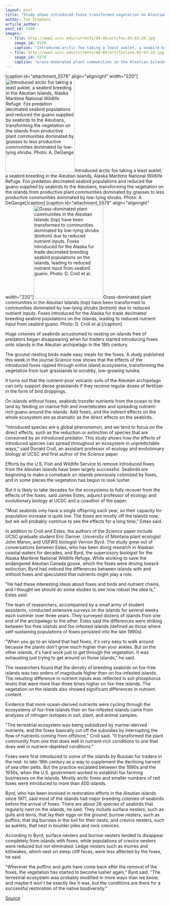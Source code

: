 ```yaml
---
layout: post
title: "Study shows introduced foxes transformed vegetation on Aleutian Islands from lush grassland to tundra"
author: Tim Stephens
article_author: 
post_id: 5580
images:
  - file: http://www1.ucsc.edu/currents/04-05/art/fox.05-03-28.jpg
    image_id: 5578
    caption: "Introduced arctic fox taking a least auklet, a seabird breeding in the Aleutian Islands, Alaska Maritime National Wildlife Refuge. Fox predation decimated seabird populations and reduced the guano supplied by seabirds to the Aleutians, transforming the vegetation on the islands from productive plant communities dominated by grasses to less productive communities dominated by low-lying shrubs. Photo: A. DeGange"
  - file: http://www1.ucsc.edu/currents/04-05/art/foxland.05-03-28.jpg
    image_id: 5579
    caption: "Grass-dominated plant communities in the Aleutian Islands (top) have been transformed to communities dominated by low-lying shrubs (bottom) due to reduced nutrient inputs. Foxes introduced for the Alaska fur trade decimated breeding seabird populations on the islands, leading to reduced nutrient input from seabird guano. Photo: D. Croll et al."
---
```


[caption id="attachment_5578" align="alignright" width="220"]<a href="http://dev-ucsc-news.pantheonsite.io/wp-content/uploads/2005/03/fox.05-03-28.jpg"><img class="size-full wp-image-5578" src="http://dev-ucsc-news.pantheonsite.io/wp-content/uploads/2005/03/fox.05-03-28.jpg" alt="Introduced arctic fox taking a least auklet, a seabird breeding in the Aleutian Islands, Alaska Maritime National Wildlife Refuge. Fox predation decimated seabird populations and reduced the guano supplied by seabirds to the Aleutians, transforming the vegetation on the islands from productive plant communities dominated by grasses to less productive communities dominated by low-lying shrubs. Photo: A. DeGange" width="220" height="294" /></a>Introduced arctic fox taking a least auklet, a seabird breeding in the Aleutian Islands, Alaska Maritime National Wildlife Refuge. Fox predation decimated seabird populations and reduced the guano supplied by seabirds to the Aleutians, transforming the vegetation on the islands from productive plant communities dominated by grasses to less productive communities dominated by low-lying shrubs. Photo: A. DeGange[/caption]
[caption id="attachment_5579" align="alignright" width="220"]<a href="http://dev-ucsc-news.pantheonsite.io/wp-content/uploads/2005/03/foxland.05-03-28.jpg"><img class="size-full wp-image-5579" src="http://dev-ucsc-news.pantheonsite.io/wp-content/uploads/2005/03/foxland.05-03-28.jpg" alt="Grass-dominated plant communities in the Aleutian Islands (top) have been transformed to communities dominated by low-lying shrubs (bottom) due to reduced nutrient inputs. Foxes introduced for the Alaska fur trade decimated breeding seabird populations on the islands, leading to reduced nutrient input from seabird guano. Photo: D. Croll et al." width="220" height="294" /></a>Grass-dominated plant communities in the Aleutian Islands (top) have been transformed to communities dominated by low-lying shrubs (bottom) due to reduced nutrient inputs. Foxes introduced for the Alaska fur trade decimated breeding seabird populations on the islands, leading to reduced nutrient input from seabird guano. Photo: D. Croll et al.[/caption]
<a name="content" id="content"></a>
<p>
  Huge colonies of seabirds accustomed to nesting on islands free of predators began disappearing when fur traders started introducing foxes onto islands in the Aleutian archipelago in the 18th century.
</p>
<p>
  The ground-nesting birds made easy meals for the foxes. A study published this week in the journal <i>Science</i> now shows that the effects of the introduced foxes rippled through entire island ecosystems, transforming the vegetation from lush grasslands to scrubby, low-growing tundra.<br>
</p>
<p>
  It turns out that the nutrient-poor volcanic soils of the Aleutian archipelago can only support dense grasslands if they receive regular doses of fertilizer in the form of bird droppings.
</p>
<p>
  On islands without foxes, seabirds transfer nutrients from the ocean to the land by feeding on marine fish and invertebrates and spreading nutrient-rich guano around the islands. Add foxes, and the indirect effects on the whole ecosystem are as dramatic as the direct effects on the seabirds.
</p>
<p>
  "Introduced species are a global phenomenon, and we tend to focus on the direct effects, such as the reduction or extinction of species that are consumed by an introduced predator. This study shows how the effects of introduced species can spread throughout an ecosystem in unpredictable ways," said Donald Croll, an assistant professor of ecology and evolutionary biology at UCSC and first author of the <i>Science</i> paper.<br>
</p>
<p>
  Efforts by the U.S. Fish and Wildlife Service to remove introduced foxes from the Aleutian islands have been largely successful. Seabirds are beginning to make a comeback on islands previously colonized by foxes, and in some places the vegetation has begun to look lusher.
</p>
<p>
  But it is likely to take decades for the ecosystems to fully recover from the effects of the foxes, said James Estes, adjunct professor of ecology and evolutionary biology at UCSC and a coauthor of the paper.<br>
</p>
<p>
  "Most seabirds only have a single offspring each year, so their capacity for population increase is quite low. The foxes are mostly off the islands now, but we will probably continue to see the effects for a long time," Estes said.<br>
</p>
<p>
  In addition to Croll and Estes, the authors of the <i>Science</i> paper include UCSC graduate student Eric Danner, University of Montana plant ecologist John Maron, and USFWS biologist Vernon Byrd. The study grew out of conversations between Estes, who has been doing research in Alaskan coastal waters for decades, and Byrd, the supervisory biologist for the Alaska Maritime National Wildlife Refuge. While working to save the endangered Aleutian Canada goose, which the foxes were driving toward extinction, Byrd had noticed the differences between islands with and without foxes and speculated that nutrients might play a role.<br>
</p>
<p>
  "He had these interesting ideas about foxes and birds and nutrient chains, and I thought we should do some studies to see how robust the idea is," Estes said.<br>
</p>
<p>
  The team of researchers, accompanied by a small army of student assistants, conducted extensive surveys on the islands for several weeks each summer over three years. They surveyed dozens of islands from one end of the archipelago to the other. Estes said the differences were striking between fox-free islands and fox-infested islands (defined as those where self-sustaining populations of foxes persisted into the late 1990s).<br>
</p>
<p>
  "When you go to an island that had foxes, it's very easy to walk around because the plants don't grow much higher than your ankles. But on the other islands, it's hard work just to get through the vegetation. It was exhausting just trying to get around on those islands," he said.<br>
</p>
<p>
  The researchers found that the density of breeding seabirds on fox-free islands was two orders of magnitude higher than on fox-infested islands. The resulting difference in nutrient inputs was reflected in soil phosphorus levels that were more than three times higher on fox-free islands. The vegetation on the islands also showed significant differences in nutrient content.<br>
</p>
<p>
  Evidence that more ocean-derived nutrients were cycling through the ecosystems of fox-free islands than on fox-infested islands came from analyses of nitrogen isotopes in soil, plant, and animal samples.<br>
</p>
<p>
  "The terrestrial ecosystem was being subsidized by marine-derived nutrients, and the foxes basically cut off the subsidies by interrupting the flow of nutrients coming from offshore," Croll said. "It transformed the plant community from one that does well in nutrient-rich conditions to one that does well in nutrient-depleted conditions."<br>
</p>
<p>
  Foxes were first introduced to some of the islands by Russian fur traders in the mid- to late-18th century as a way to supplement the declining harvest of sea otter pelts. But the practice escalated between the 1890s and the 1930s, when the U.S. government worked to establish fox farming businesses on the islands. Mostly arctic foxes and smaller numbers of red foxes were introduced to more than 400 islands.<br>
</p>
<p>
  Byrd, who has been involved in restoration efforts in the Aleutian islands since 1971, said most of the islands had major breeding colonies of seabirds before the arrival of foxes. There are about 26 species of seabirds that regularly nest on the islands, he said. They include surface nesters, such as gulls and terns, that lay their eggs on the ground; burrow nesters, such as puffins, that dig burrows in the soil for their nests; and crevice nesters, such as auklets, that nest in boulder piles and rock crevices.<br>
</p>
<p>
  According to Byrd, surface nesters and burrow nesters tended to disappear completely from islands with foxes, while populations of crevice nesters were reduced but not eliminated. Ledge nesters such as murres and kittiwakes, which nest on steep cliff faces, were less affected by the foxes, he said.<br>
</p>
<p>
  "Wherever the puffins and gulls have come back after the removal of the foxes, the vegetation has started to become lusher again," Byrd said. "The terrestrial ecosystem was probably modified in more ways than we know, and maybe it won't be exactly like it was, but the conditions are there for a successful restoration of the native biodiversity."<br>
</p>
<p><a href="http://www1.ucsc.edu/currents/04-05/03-28/foxes.asp" title="Permalink to foxes">Source</a></p>
